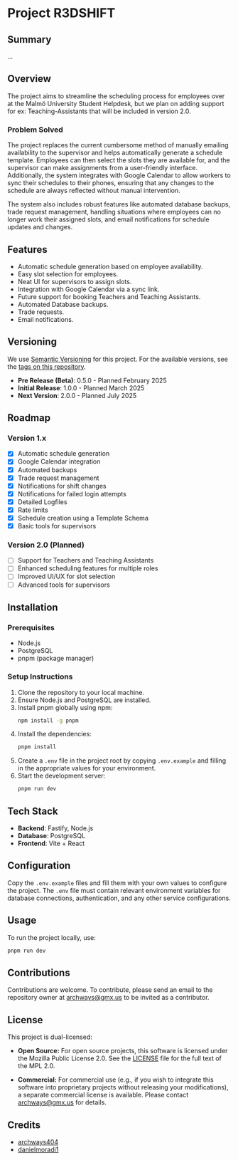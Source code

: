 # Project R3DSHIFT

## Summary
...

## Overview
The project aims to streamline the scheduling process for employees over at the Malmö University Student Helpdesk, but we plan on adding support for ex: Teaching-Assistants that will be included in version 2.0.

### Problem Solved
The project replaces the current cumbersome method of manually emailing availability to the supervisor and helps automatically generate a schedule template. Employees can then select the slots they are available for, and the supervisor can make assignments from a user-friendly interface. Additionally, the system integrates with Google Calendar to allow workers to sync their schedules to their phones, ensuring that any changes to the schedule are always reflected without manual intervention.

The system also includes robust features like automated database backups, trade request management, handling situations where employees can no longer work their assigned slots, and email notifications for schedule updates and changes.

## Features
- Automatic schedule generation based on employee availability.
- Easy slot selection for employees.
- Neat UI for supervisors to assign slots.
- Integration with Google Calendar via a sync link.
- Future support for booking Teachers and Teaching Assistants.
- Automated Database backups.
- Trade requests.
- Email notifications.

## Versioning

We use [Semantic Versioning](https://semver.org/) for this project. For the available versions, see the [tags on this repository](https://github.com/your-repo/tags).

- **Pre Release (Beta)**: 0.5.0 - Planned February 2025
- **Initial Release**: 1.0.0 - Planned March 2025
- **Next Version**: 2.0.0 - Planned July 2025

## Roadmap

### Version 1.x
- [x]  Automatic schedule generation
- [x]  Google Calendar integration
- [x]  Automated backups
- [x]  Trade request management
- [x]  Notifications for shift changes
- [x]  Notifications for failed login attempts
- [x]  Detailed Logfiles
- [x]  Rate limits
- [x]  Schedule creation using a Template Schema
- [x]  Basic tools for supervisors

### Version 2.0 (Planned)
- [ ]  Support for Teachers and Teaching Assistants
- [ ]  Enhanced scheduling features for multiple roles
- [ ]  Improved UI/UX for slot selection
- [ ]  Advanced tools for supervisors

## Installation

### Prerequisites
- Node.js
- PostgreSQL
- pnpm (package manager)

### Setup Instructions
1. Clone the repository to your local machine.
2. Ensure Node.js and PostgreSQL are installed.
3. Install pnpm globally using npm:
   ```bash
   npm install -g pnpm
   ```
4. Install the dependencies:
   ```bash
   pnpm install
   ```
5. Create a `.env` file in the project root by copying `.env.example` and filling in the appropriate values for your environment.
6. Start the development server:
   ```bash
   pnpm run dev
   ```

## Tech Stack
- **Backend**: Fastify, Node.js
- **Database**: PostgreSQL
- **Frontend**: Vite + React

## Configuration
Copy the `.env.example` files and fill them with your own values to configure the project. The `.env` file must contain relevant environment variables for database connections, authentication, and any other service configurations.

## Usage
To run the project locally, use:
```bash
pnpm run dev
```

## Contributions
Contributions are welcome. To contribute, please send an email to the repository owner at archways@gmx.us to be invited as a contributor.

## License

This project is dual-licensed:

- **Open Source:** For open source projects, this software is licensed under the Mozilla Public License 2.0. See the [LICENSE](LICENSE) file for the full text of the MPL 2.0.

- **Commercial:** For commercial use (e.g., if you wish to integrate this software into proprietary projects without releasing your modifications), a separate commercial license is available. Please contact [archways@gmx.us](mailto:archways@gmx.us) for details.

## Credits

- [archways404](https://github.com/archways404)
- [danielmoradi1](https://github.com/danielmoradi1)
